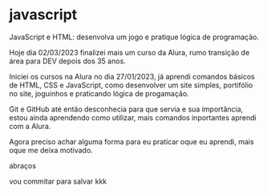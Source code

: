 # javascript
JavaScript e HTML: desenvolva um jogo e pratique lógica de programação.

Hoje dia 02/03/2023 finalizei mais um curso da Alura, rumo transição de área para DEV depois dos 35 anos.

Iniciei os cursos na Alura no dia 27/01/2023, já aprendi comandos básicos de HTML, CSS e JavaScript, como desenvolver um site simples,
portifólio no site, joguinhos e praticando lógica de progamação.

Git e GitHub até então desconhecia para que servia e sua importância, estou ainda aprendendo como utilizar, mais comandos inportantes aprendi com a Alura.

Agora preciso achar alguma forma para eu praticar oque eu aprendi, mais oque me deixa motivado.

abraços

vou commitar para salvar kkk
